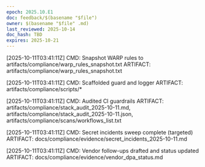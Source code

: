 ```yaml
---
epoch: 2025.10.E1
doc: feedback/$(basename "$file")
owner: $(basename "$file" .md)
last_reviewed: 2025-10-14
doc_hash: TBD
expires: 2025-10-21
---
```


<!-- Log new updates below. Include timestamp, command/output, and evidence path. -->

[2025-10-11T03:41:11Z] CMD: Snapshot WARP rules to artifacts/compliance/warp_rules_snapshot.txt
ARTIFACT: artifacts/compliance/warp_rules_snapshot.txt

[2025-10-11T03:41:11Z] CMD: Scaffolded guard and logger
ARTIFACT: artifacts/compliance/scripts/*

[2025-10-11T03:41:11Z] CMD: Audited CI guardrails
ARTIFACT: artifacts/compliance/stack_audit_2025-10-11.md, artifacts/compliance/stack_audit_2025-10-11.json, artifacts/compliance/scans/workflows_list.txt

[2025-10-11T03:41:11Z] CMD: Secret incidents sweep complete (targeted)
ARTIFACT: docs/compliance/evidence/secret_incidents_2025-10-11.md

[2025-10-11T03:41:11Z] CMD: Vendor follow-ups drafted and status updated
ARTIFACT: docs/compliance/evidence/vendor_dpa_status.md

